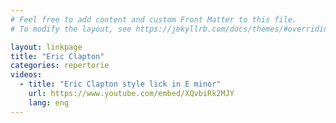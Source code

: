 ```yaml
---
# Feel free to add content and custom Front Matter to this file.
# To modify the layout, see https://jekyllrb.com/docs/themes/#overriding-theme-defaults

layout: linkpage
title: "Eric Clapton"
categories: repertorie
videos:
  - title: "Eric Clapton style lick in E minor"
    url: https://www.youtube.com/embed/XQvbiRk2MJY
    lang: eng
---
```

